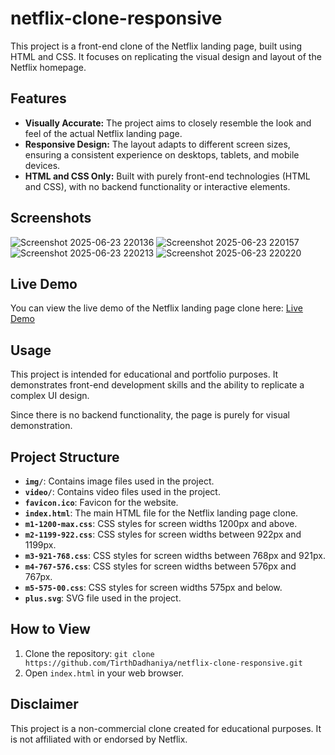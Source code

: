 # netflix-clone-responsive
This project is a front-end clone of the Netflix landing page, built using HTML and CSS. It focuses on replicating the visual design and layout of the Netflix homepage.

## Features

* **Visually Accurate:** The project aims to closely resemble the look and feel of the actual Netflix landing page.
* **Responsive Design:** The layout adapts to different screen sizes, ensuring a consistent experience on desktops, tablets, and mobile devices.
* **HTML and CSS Only:** Built with purely front-end technologies (HTML and CSS), with no backend functionality or interactive elements.

## Screenshots
![Screenshot 2025-06-23 220136](https://github.com/user-attachments/assets/6be24d6f-33d1-4091-8894-c698c48b6798)
![Screenshot 2025-06-23 220157](https://github.com/user-attachments/assets/c1421363-f4b7-442b-ad2c-7c2e67d70c2e)
![Screenshot 2025-06-23 220213](https://github.com/user-attachments/assets/08120052-b6e1-4175-8aae-a77e495ac02a)
![Screenshot 2025-06-23 220220](https://github.com/user-attachments/assets/100e402d-2c2e-45e3-a3ed-bdb9a1491fe7)

## Live Demo

You can view the live demo of the Netflix landing page clone here: [Live Demo](https://tirthdadhaniya.github.io/netflix-clone-responsive/)

## Usage

This project is intended for educational and portfolio purposes. It demonstrates front-end development skills and the ability to replicate a complex UI design.

Since there is no backend functionality, the page is purely for visual demonstration.

## Project Structure

* **`img/`**: Contains image files used in the project.
* **`video/`**: Contains video files used in the project.
* **`favicon.ico`**: Favicon for the website.
* **`index.html`**: The main HTML file for the Netflix landing page clone.
* **`m1-1200-max.css`**: CSS styles for screen widths 1200px and above.
* **`m2-1199-922.css`**: CSS styles for screen widths between 922px and 1199px.
* **`m3-921-768.css`**: CSS styles for screen widths between 768px and 921px.
* **`m4-767-576.css`**: CSS styles for screen widths between 576px and 767px.
* **`m5-575-00.css`**: CSS styles for screen widths 575px and below.
* **`plus.svg`**: SVG file used in the project.

## How to View

1. Clone the repository: `git clone https://github.com/TirthDadhaniya/netflix-clone-responsive.git`
2. Open `index.html` in your web browser.

##  Disclaimer

This project is a non-commercial clone created for educational purposes. It is not affiliated with or endorsed by Netflix.
